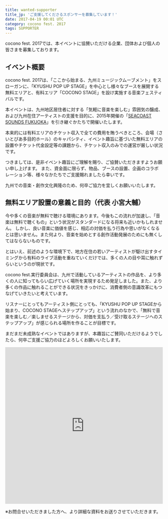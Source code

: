 ```yaml
---
title: wanted-supporter
title_jp: 'ご支援してくださるスポンサーを募集しています！'
date: 2017-04-19 00:01 UTC
category: cocono fest. 2017
tags: SUPPORTER
---
```


cocono fest. 2017では、本イベントに協賛いただける企業、団体および個人の皆さまを募集しております。

<p class="mb-50"></p>

## イベント概要

cocono fest. 2017は、「ここから始まる、九州ミュージックムーブメント」をスローガンに、「KYUSHU POP UP STAGE」を中心とし様々なブースを展開する無料エリアと、有料エリア「COCONO STAGE」を設け実施する音楽フェスティバルです。

本イベントは、九州地区居住者に対する「気軽に音楽を楽しむ」雰囲気の醸成、および九州在住アーティストの支援を目的に、2015年開催の「[SEACOAST SOUNDS FUKUOKA](http://coconofest.asia/2015)」を引き継ぐかたちで開催いたします。

本来的には有料エリアのチケット収入で全ての費用を賄うべきところ、会場（さいとぴあ多目的ホール）のキャパシティ、イベント趣旨に基づいた無料エリアの設置やチケット代金設定等の課題から、チケット収入のみでの運営が厳しい状況です。

つきましては、是非イベント趣旨にご理解を賜り、ご協賛いただきますようお願い申し上げます。
また、資金面に限らず、物品、ブースの設置、企画のコラボレーション等、様々なかたちでご支援賜れましたら幸いです。

九州での音楽・創作文化興隆のため、何卒ご協力を宜しくお願いいたします。

<p class="mb-50"></p>

## 無料エリア設置の意義と目的（代表 小宮大輔）

今や多くの音楽が無料で聴ける環境にあります。今後もこの流れが加速し、「音楽は無料で聴くもの」という状況がスタンダードになる将来も近いかもしれません。
しかし、良い音楽に価値を感じ、相応の対価を払う行為や思いがなくなるとは思いません。また何より、音楽を始めとする創作活動発展のためにも無くしてはならないものです。

とはいえ、前述のような環境下で、地方在住の若いアーティストが駆け出すタイミングから有料のライブ活動を重ねていくだけでは、多くの人の目や耳に触れずらいというのが現状です。

cocono fest.実行委員会は、九州で活動しているアーティストの作品を、より多くの人に知ってもらい広げていく場所を実現するため発足しました。また、より多くの作品に触れることができる状況をきっかけに、消費者側の意識改革にもつなげていきたいと考えています。

リスナーにとってもアーティスト側にとっても、「KYUSHU POP UP STAGEから始まり、COCONO STAGEへステップアップ」という流れのなかで、「無料で音楽を楽しむ／楽しませるステージから、対価を支払う／受け取るステージへのステップアップ」が感じられる場所を作ることが目標です。

まだまだ未成熟なイベントではありますが、本趣旨にご賛同いただけるようでしたら、何卒ご支援ご協力のほどよろしくお願いいたします。

<p class="mb-50"></p>

<iframe src="https://docs.google.com/forms/d/e/1FAIpQLSdAvbNc1xp7r5xFnJBXK5Gj5H7SvwHeP9qukr14LdO8BH67Rw/viewform?embedded=true" width="100%" height="500" frameborder="0" marginheight="0" marginwidth="0"></iframe>

※お問合せいただきました方へ、より詳細な資料をお送りさせていただきます。


<!--
### 見出し3
*斜体*
**強調**
<br>
<br>
>引用引用引用引用引用引用引用引用引用引用引用引用引用引用引用引用引用引用引用引用引用引用引用引用引用引用引用引用

<a href="http://milieu.ink/column/spac" class="source-link" target="_blank">出典リンク</a>

[リンク](http://milieu.ink/column/spac)

![](./images/origin/eyecatch.jpg)
<a href="http://milieu.ink/column/spac" class="source-link" target="_blank">出典リンク</a>
リンク[リンク](http://milieu.ink/column/spac)リンク

- リスト
  - リスト
-->
